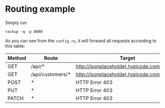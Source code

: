 # Routing example

Simply run

```
rackup -q -p 8080
```

As you can see from the `config.ru`, it will forward all requests according to this table:

| Method | Route             | Target                                      |
|--------|-------------------|---------------------------------------------|
| GET    | /api/*            | http://jsonplaceholder.typicode.com/*       |
| GET    | /api/customers/*  | http://jsonplaceholder.typicode.com/users/* |
| POST   | *                 | HTTP Error 403                              |
| PUT    | *                 | HTTP Error 403                              |
| PATCH  | *                 | HTTP Error 403                              |
